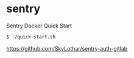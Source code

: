# sentry
Sentry Docker Quick Start

```bash
$ ./quick-start.sh
```

https://github.com/SkyLothar/sentry-auth-gitlab
